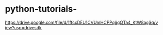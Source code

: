 # python-tutorials-
https://drive.google.com/file/d/1ffcxDEU1CVUmHCPPq6gQTa4_KtW8agSq/view?usp=drivesdk

